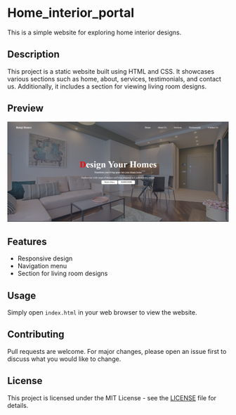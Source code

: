 # Home_interior_portal

This is a simple website for exploring home interior designs.

## Description

This project is a static website built using HTML and CSS. It showcases various sections such as home, about, services, testimonials, and contact us. Additionally, it includes a section for viewing living room designs.

## Preview

![Output](images/interior_output.png)

## Features

- Responsive design
- Navigation menu
- Section for living room designs

## Usage

Simply open `index.html` in your web browser to view the website.

## Contributing

Pull requests are welcome. For major changes, please open an issue first to discuss what you would like to change.

## License

This project is licensed under the MIT License - see the [LICENSE](LICENSE) file for details.
